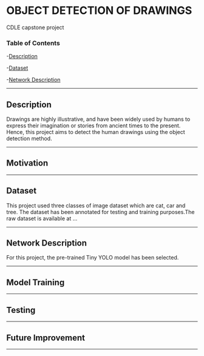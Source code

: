 # OBJECT DETECTION OF DRAWINGS
CDLE capstone project


### Table of Contents

-[Description](#Description)

-[Dataset](#Dataset)

-[Network Description](#NetworkDescription)


---

## Description
Drawings are highly illustrative, and have been widely used by humans to express their imagination or stories from ancient times to the present. Hence, this project aims to detect the human drawings using the object detection method.

---

## Motivation

---

## Dataset
This project used three classes of image dataset which are cat, car and tree. The dataset has been annotated for testing and training purposes.The raw dataset is available at  ...

---

## Network Description
For this project, the pre-trained Tiny YOLO model has been selected. 

---

## Model Training

---

## Testing

---

## Future Improvement


---
